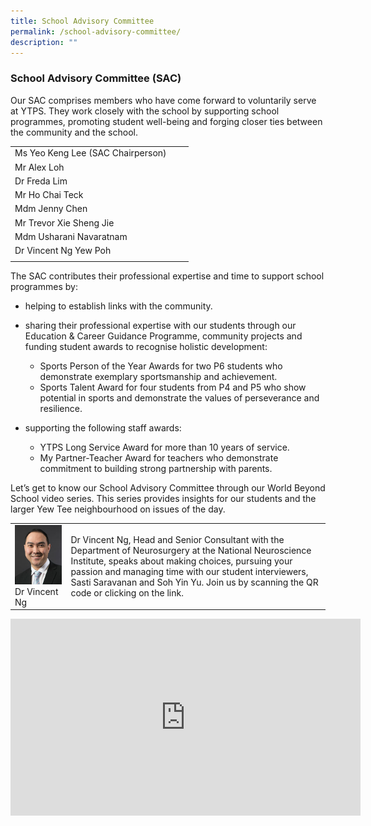 ```yaml
---
title: School Advisory Committee
permalink: /school-advisory-committee/
description: ""
---
```

### School Advisory Committee (SAC)

Our SAC comprises members who have come forward to voluntarily serve at YTPS. They work closely with the school by supporting school programmes, promoting student well-being and forging closer ties between the community and the school.



| |  |  |
| -------- | -------- | -------- |
|Ms Yeo Keng Lee (SAC Chairperson)|||
|Mr Alex Loh  |    |   |
|Dr Freda Lim  |    |   |
|Mr Ho Chai Teck  |    |   |
|Mdm Jenny Chen  |    |   |
|Mr Trevor Xie Sheng Jie  |    |   |
|Mdm Usharani Navaratnam |    |   |
|Dr Vincent Ng Yew Poh |    |   |
||||

The SAC contributes their professional expertise and time to support school programmes by:<br>
* helping to establish links with the community.<br>
* sharing their professional expertise with our students through our Education &amp; Career Guidance Programme, community projects and funding student awards to recognise holistic development:<br>
  * Sports Person of the Year Awards for two P6 students who demonstrate exemplary sportsmanship and achievement.<br>
  * Sports Talent Award for four students from P4 and P5 who show potential in sports and demonstrate the values of perseverance and resilience.<br> 

* supporting the following staff awards:<br>
  * YTPS Long Service Award for more than 10 years of service. <br> 
  * My Partner-Teacher Award for teachers who demonstrate commitment to building strong partnership with parents.<br>
 
 Let’s get to know our School Advisory Committee through our World Beyond School video series. This series provides insights for our students and the larger Yew Tee neighbourhood on issues of the day. <br>
 

|  |  | 
| -------- | -------- | 
| ![](/images/ng-yew-poh-vincent-portrait.jpg)<br>Dr Vincent Ng |Dr Vincent Ng, Head and Senior Consultant with the Department of Neurosurgery at the National Neuroscience Institute, speaks about making choices, pursuing your passion and managing time with our student interviewers, Sasti Saravanan and Soh Yin Yu. Join us by scanning the QR code or clicking on the link.      |

 
<iframe allowfullscreen="" allow="accelerometer; autoplay; clipboard-write; encrypted-media; gyroscope; picture-in-picture; web-share" frameborder="0" title="YouTube video player" src="https://www.youtube.com/embed/ZjX4vu0HhJ4" height="315" width="560"></iframe>